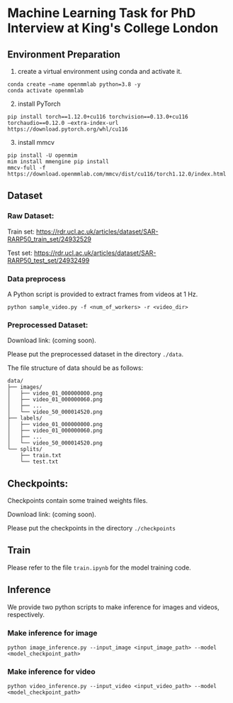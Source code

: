 # Machine Learning Task for PhD Interview at King's College London

## Environment Preparation
1. create a virtual environment using conda and activate it.
```shell
conda create –name openmmlab python=3.8 -y
conda activate openmmlab
```
2. install PyTorch
```shell
pip install torch==1.12.0+cu116 torchvision==0.13.0+cu116 torchaudio==0.12.0 –extra-index-url https://download.pytorch.org/whl/cu116
```
3. install mmcv
```shell
pip install -U openmim 
mim install mmengine pip install 
mmcv-full -f https://download.openmmlab.com/mmcv/dist/cu116/torch1.12.0/index.html
```

## Dataset
### Raw Dataset:

Train set: https://rdr.ucl.ac.uk/articles/dataset/SAR-RARP50_train_set/24932529

Test set: https://rdr.ucl.ac.uk/articles/dataset/SAR-RARP50_test_set/24932499

### Data preprocess

A Python script is provided to extract frames from videos at 1 Hz. 

```shell
python sample_video.py -f <num_of_workers> -r <video_dir>
```

### Preprocessed Dataset:

Download link: (coming soon). 

Please put the preprocessed dataset in the directory ```./data```. 

The file structure of data should be as follows: 

```tree
data/
├── images/
│   ├── video_01_000000000.png
│   ├── video_01_000000060.png
│   ├── ...
│   └── video_50_000014520.png
├── labels/
│   ├── video_01_000000000.png
│   ├── video_01_000000060.png
│   ├── ...
│   └── video_50_000014520.png
└── splits/
    ├── train.txt
    └── test.txt
```

## Checkpoints: 

Checkpoints contain some trained weights files. 

Download link: (coming soon). 

Please put the checkpoints in the directory ```./checkpoints```

## Train

Please refer to the file ```train.ipynb``` for the model training code. 

## Inference

We provide two python scripts to make inference for images and videos, respectively. 

### Make inference for image

```shell
python image_inference.py --input_image <input_image_path> --model <model_checkpoint_path>
```

### Make inference for video
```shell
python video_inference.py --input_video <input_video_path> --model <model_checkpoint_path>
```
